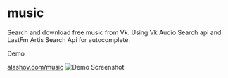 music
=====

Search and download free music from Vk. Using Vk Audio Search api and LastFm Artis Search Api for autocomplete.

Demo

[alashov.com/music](http://alashov.com/music)
![Demo Screenshot](http://i.imgur.com/VRUmLW8.jpg)

